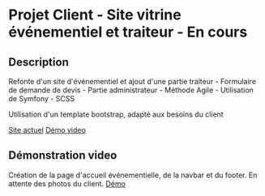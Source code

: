 # Projet Client - Site vitrine événementiel et traiteur - En cours

## Description

Refonte d'un site d'événementiel et ajout d'une partie traiteur - Formulaire de demande de devis - Partie administrateur - Méthode Agile - Utilisation de Symfony - SCSS

Utilisation d'un template bootstrap, adapté aux besoins du client

[Site actuel](http://www.klassevent.com/)
[Démo video](https://www.loom.com/share/9c7e01c1a62646f8b05978713bbbfb83)

## Démonstration video

Création de la page d'accueil événementielle, de la navbar et du footer. En attente des photos du client.
[Démo](https://www.loom.com/share/17ed04259c4940b19f3e943b87a075d6?focus_title=1&muted=1&from_recorder=1)




